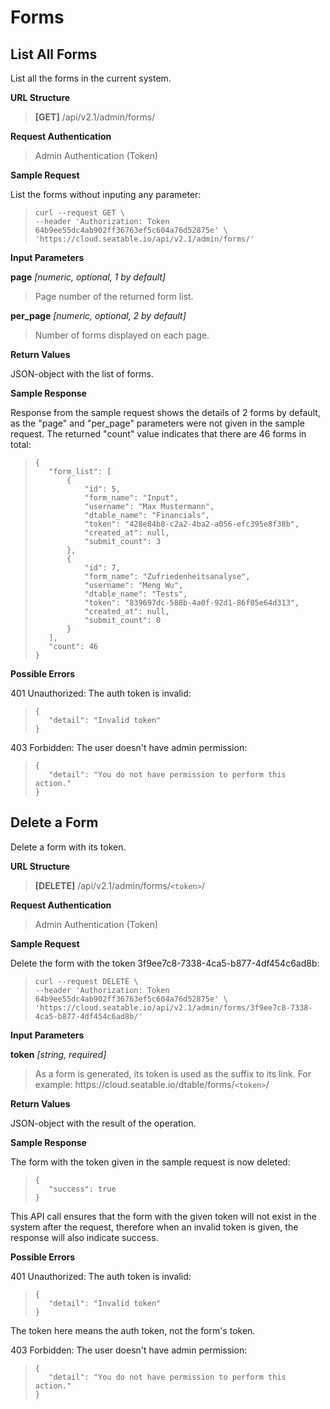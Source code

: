 # Forms

## List All Forms

List all the forms in the current system.

**URL Structure**

> **\[GET]** /api/v2.1/admin/forms/


**Request Authentication**

> Admin Authentication (Token)


**Sample Request**

List the forms without inputing any parameter:

>```
>curl --request GET \
>--header 'Authorization: Token 64b9ee55dc4ab902ff36763ef5c604a76d52875e' \
>'https://cloud.seatable.io/api/v2.1/admin/forms/' 
>```

**Input Parameters**

**page** _\[numeric, optional, 1 by default]_ 
> Page number of the returned form list.

**per_page** _\[numeric, optional, 2 by default]_
> Number of forms displayed on each page.


**Return Values**

JSON-object with the list of forms.


**Sample Response**

Response from the sample request shows the details of 2 forms by default, as the "page" and "per_page" parameters were not given in the sample request. The returned "count" value indicates that there are 46 forms in total:

>```
>{
>    "form_list": [
>        {
>            "id": 5,
>            "form_name": "Input",
>            "username": "Max Mustermann",
>            "dtable_name": "Financials",
>            "token": "428e84b8-c2a2-4ba2-a056-efc395e8f38b",
>            "created_at": null,
>            "submit_count": 3
>        },
>        {
>            "id": 7,
>            "form_name": "Zufriedenheitsanalyse",
>            "username": "Meng Wu",
>            "dtable_name": "Tests",
>            "token": "839697dc-588b-4a0f-92d1-86f05e64d313",
>            "created_at": null,
>            "submit_count": 0
>        }
>    ],
>    "count": 46
>}
>```

**Possible Errors**

401 Unauthorized: The auth token is invalid:
>```
>{
>    "detail": "Invalid token"
>}
>```

403 Forbidden: The user doesn't have admin permission:
>```
>{
>    "detail": "You do not have permission to perform this action."
>}
>```

## Delete a Form

Delete a form with its token.

**URL Structure**

> **\[DELETE]** /api/v2.1/admin/forms/`<token>`/

**Request Authentication**

> Admin Authentication (Token)



**Sample Request**

Delete the form with the token 3f9ee7c8-7338-4ca5-b877-4df454c6ad8b:

>```
>curl --request DELETE \
>--header 'Authorization: Token 64b9ee55dc4ab902ff36763ef5c604a76d52875e' \
>'https://cloud.seatable.io/api/v2.1/admin/forms/3f9ee7c8-7338-4ca5-b877-4df454c6ad8b/' 
>```

**Input Parameters**

**token** _\[string, required]_
> As a form is generated, its token is used as the suffix to its link. For example: https\://cloud.seatable.io/dtable/forms/`<token>`/


**Return Values**

JSON-object with the result of the operation.


**Sample Response**

The form with the token given in the sample request is now deleted:
>```
>{
>    "success": true
>}
>```
This API call ensures that the form with the given token will not exist in the system after the request, therefore when an invalid token is given, the response will also indicate success.



**Possible Errors**

401 Unauthorized: The auth token is invalid:
>```
>{
>    "detail": "Invalid token"
>}
>```
The token here means the auth token, not the form's token.

403 Forbidden: The user doesn't have admin permission:
>```
>{
>    "detail": "You do not have permission to perform this action."
>}
>```


